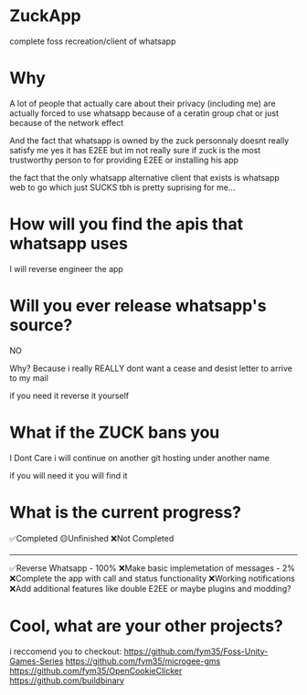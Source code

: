 # ZuckApp
complete foss recreation/client of whatsapp

# Why
A lot of people that actually care about their privacy (including me)
are actually forced to use whatsapp because
of a ceratin group chat or just because of the network effect

And the fact that whatsapp is owned by the zuck personnaly doesnt really satisfy me
yes it has E2EE but im not really sure if zuck is the most trustworthy person
to for providing E2EE or installing his app

the fact that the only whatsapp alternative client that exists is whatsapp web to go
which just SUCKS tbh is pretty suprising for me...

# How will you find the apis that whatsapp uses
I will reverse engineer the app

# Will you ever release whatsapp's source?

NO 

Why? Because i really REALLY dont want a cease and desist letter 
to arrive to my mail

if you need it reverse it yourself

# What if the ZUCK bans you

I Dont Care 
i will continue on another git hosting under another name

if you will need it you will find it

# What is the current progress?

✅Completed 🟡Unfinished ❌Not Completed

-----------------
✅Reverse Whatsapp - 100%
❌Make basic implemetation of messages - 2%
❌Complete the app with call and status functionality
❌Working notifications
❌Add additional features like double E2EE or maybe plugins and modding?

# Cool, what are your other projects?

i reccomend you to checkout:
https://github.com/fym35/Foss-Unity-Games-Series
https://github.com/fym35/microgee-gms
https://github.com/fym35/OpenCookieClicker
https://github.com/buildbinary


